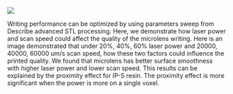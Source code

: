 ![](/assets/img/writing)

Writing performance can be optimized by using parameters sweep from Describe advanced STL processing. Here, we demonstrate how laser power and scan speed could affect the quality of the microlens writing. Here is an image demonstrated that under 20%, 40%, 60% laser power and 20000, 40000, 60000 um/s scan speed, how these two factors could influence the printed quality. We found that microlens has better surface smoothness with higher laser power and lower scan speed. This results can be explained by the proximity effect for IP-S resin. The proximity effect is more significant when the power is more on a single voxel.    
